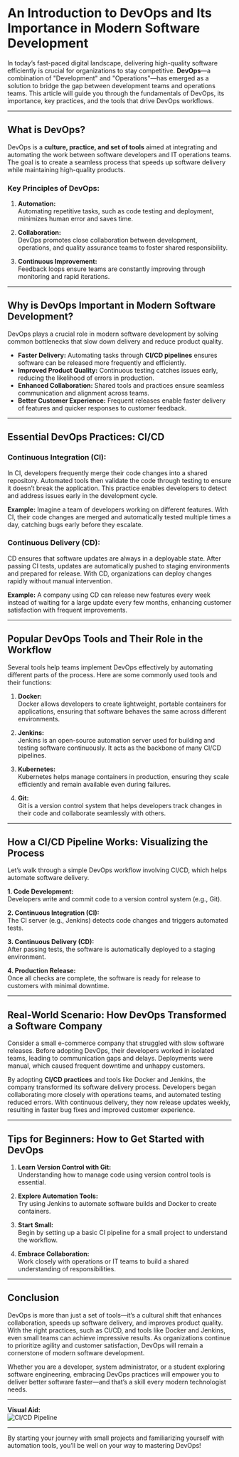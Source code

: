 # **An Introduction to DevOps and Its Importance in Modern Software Development**

In today’s fast-paced digital landscape, delivering high-quality software efficiently is crucial for organizations to stay competitive. **DevOps**—a combination of "Development" and "Operations"—has emerged as a solution to bridge the gap between development teams and operations teams. This article will guide you through the fundamentals of DevOps, its importance, key practices, and the tools that drive DevOps workflows.

---

## **What is DevOps?**

DevOps is a **culture, practice, and set of tools** aimed at integrating and automating the work between software developers and IT operations teams. The goal is to create a seamless process that speeds up software delivery while maintaining high-quality products.

### **Key Principles of DevOps:**

1. **Automation:**  
   Automating repetitive tasks, such as code testing and deployment, minimizes human error and saves time.

2. **Collaboration:**  
   DevOps promotes close collaboration between development, operations, and quality assurance teams to foster shared responsibility.

3. **Continuous Improvement:**  
   Feedback loops ensure teams are constantly improving through monitoring and rapid iterations.

---

## **Why is DevOps Important in Modern Software Development?**

DevOps plays a crucial role in modern software development by solving common bottlenecks that slow down delivery and reduce product quality.

- **Faster Delivery:** Automating tasks through **CI/CD pipelines** ensures software can be released more frequently and efficiently.
- **Improved Product Quality:** Continuous testing catches issues early, reducing the likelihood of errors in production.
- **Enhanced Collaboration:** Shared tools and practices ensure seamless communication and alignment across teams.
- **Better Customer Experience:** Frequent releases enable faster delivery of features and quicker responses to customer feedback.

---

## **Essential DevOps Practices: CI/CD**

### **Continuous Integration (CI):**
In CI, developers frequently merge their code changes into a shared repository. Automated tools then validate the code through testing to ensure it doesn’t break the application. This practice enables developers to detect and address issues early in the development cycle.

**Example:** Imagine a team of developers working on different features. With CI, their code changes are merged and automatically tested multiple times a day, catching bugs early before they escalate.

### **Continuous Delivery (CD):**
CD ensures that software updates are always in a deployable state. After passing CI tests, updates are automatically pushed to staging environments and prepared for release. With CD, organizations can deploy changes rapidly without manual intervention.

**Example:** A company using CD can release new features every week instead of waiting for a large update every few months, enhancing customer satisfaction with frequent improvements.

---

## **Popular DevOps Tools and Their Role in the Workflow**

Several tools help teams implement DevOps effectively by automating different parts of the process. Here are some commonly used tools and their functions:

1. **Docker:**  
   Docker allows developers to create lightweight, portable containers for applications, ensuring that software behaves the same across different environments.

2. **Jenkins:**  
   Jenkins is an open-source automation server used for building and testing software continuously. It acts as the backbone of many CI/CD pipelines.

3. **Kubernetes:**  
   Kubernetes helps manage containers in production, ensuring they scale efficiently and remain available even during failures.

4. **Git:**  
   Git is a version control system that helps developers track changes in their code and collaborate seamlessly with others.

---

## **How a CI/CD Pipeline Works: Visualizing the Process**

Let’s walk through a simple DevOps workflow involving CI/CD, which helps automate software delivery.

**1. Code Development:**  
Developers write and commit code to a version control system (e.g., Git).

**2. Continuous Integration (CI):**  
The CI server (e.g., Jenkins) detects code changes and triggers automated tests.

**3. Continuous Delivery (CD):**  
After passing tests, the software is automatically deployed to a staging environment.

**4. Production Release:**  
Once all checks are complete, the software is ready for release to customers with minimal downtime.

---

## **Real-World Scenario: How DevOps Transformed a Software Company**

Consider a small e-commerce company that struggled with slow software releases. Before adopting DevOps, their developers worked in isolated teams, leading to communication gaps and delays. Deployments were manual, which caused frequent downtime and unhappy customers.

By adopting **CI/CD practices** and tools like Docker and Jenkins, the company transformed its software delivery process. Developers began collaborating more closely with operations teams, and automated testing reduced errors. With continuous delivery, they now release updates weekly, resulting in faster bug fixes and improved customer experience.

---

## **Tips for Beginners: How to Get Started with DevOps**

1. **Learn Version Control with Git:**  
   Understanding how to manage code using version control tools is essential.

2. **Explore Automation Tools:**  
   Try using Jenkins to automate software builds and Docker to create containers.

3. **Start Small:**  
   Begin by setting up a basic CI pipeline for a small project to understand the workflow.

4. **Embrace Collaboration:**  
   Work closely with operations or IT teams to build a shared understanding of responsibilities.

---

## **Conclusion**

DevOps is more than just a set of tools—it’s a cultural shift that enhances collaboration, speeds up software delivery, and improves product quality. With the right practices, such as CI/CD, and tools like Docker and Jenkins, even small teams can achieve impressive results. As organizations continue to prioritize agility and customer satisfaction, DevOps will remain a cornerstone of modern software development.

Whether you are a developer, system administrator, or a student exploring software engineering, embracing DevOps practices will empower you to deliver better software faster—and that’s a skill every modern technologist needs.

---

**Visual Aid:**  
![CI/CD Pipeline](https://dummyimage.com/600x400/000/fff&text=CI/CD+Pipeline+Flow)

---

By starting your journey with small projects and familiarizing yourself with automation tools, you’ll be well on your way to mastering DevOps!
